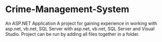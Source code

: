 # Crime-Management-System
An ASP.NET Application
A project for gaining experience in working with asp.net, vb.net, SQL Server with asp.net, vb.net, SQL Server and Visual Studio. Project can be run by adding all files together in a folder.
